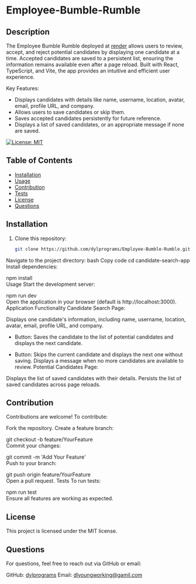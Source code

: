 # Employee-Bumble-Rumble

## Description  

The Employee Bumble Rumble deployed at [render](https://employee-bumble-rumble.onrender.com) allows users to review, accept, and reject potential candidates by displaying one candidate at a time. Accepted candidates are saved to a persistent list, ensuring the information remains available even after a page reload. Built with React, TypeScript, and Vite, the app provides an intuitive and efficient user experience.  

Key Features:  
- Displays candidates with details like name, username, location, avatar, email, profile URL, and company.  
- Allows users to save candidates or skip them.    
- Saves accepted candidates persistently for future reference.  
- Displays a list of saved candidates, or an appropriate message if none are saved.  

[![License: MIT](https://img.shields.io/badge/License-MIT-yellow.svg)](https://opensource.org/licenses/MIT)  

## Table of Contents  
* [Installation](#installation)  
* [Usage](#usage)  
* [Contribution](#contribution)  
* [Tests](#tests)  
* [License](#license)  
* [Questions](#questions)  

## Installation  

1. Clone this repository:  
   ```bash  
   git clone https://github.com/dylprograms/Employee-Bumble-Rumble.git 
Navigate to the project directory:
bash
Copy code
cd candidate-search-app  
Install dependencies:

npm install  
Usage
Start the development server:

npm run dev  
Open the application in your browser (default is http://localhost:3000).
Application Functionality
Candidate Search Page:

Displays one candidate's information, including name, username, location, avatar, email, profile URL, and company.
+ Button: Saves the candidate to the list of potential candidates and displays the next candidate.
- Button: Skips the current candidate and displays the next one without saving.
Displays a message when no more candidates are available to review.
Potential Candidates Page:

Displays the list of saved candidates with their details.
Persists the list of saved candidates across page reloads.


## Contribution
Contributions are welcome! To contribute:

Fork the repository.
Create a feature branch:

git checkout -b feature/YourFeature  
Commit your changes:

git commit -m 'Add Your Feature'  
Push to your branch:

git push origin feature/YourFeature  
Open a pull request.
Tests
To run tests:

npm run test  
Ensure all features are working as expected.

## License
This project is licensed under the MIT license.

## Questions
For questions, feel free to reach out via GitHub or email:

GitHub: [dylprograms](ttps://github.com/dylprograms)
Email: dlyoungworking@gamil.com